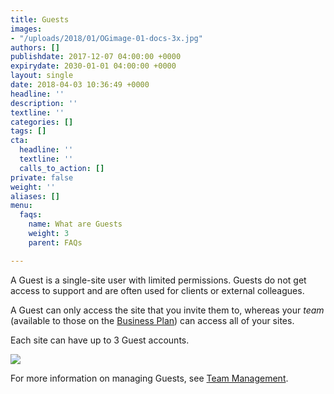 ```yaml
---
title: Guests
images:
- "/uploads/2018/01/OGimage-01-docs-3x.jpg"
authors: []
publishdate: 2017-12-07 04:00:00 +0000
expirydate: 2030-01-01 04:00:00 +0000
layout: single
date: 2018-04-03 10:36:49 +0000
headline: ''
description: ''
textline: ''
categories: []
tags: []
cta:
  headline: ''
  textline: ''
  calls_to_action: []
private: false
weight: ''
aliases: []
menu:
  faqs:
    name: What are Guests
    weight: 3
    parent: FAQs

---
```

A Guest is a single-site user with limited permissions. Guests do not get access to support and are often used for clients or external colleagues.

A Guest can only access the site that you invite them to, whereas your _team_ (available to those on the [Business Plan](https://forestry.io/pricing/)) can access all of your sites. 

Each site can have up to 3 Guest accounts. 

![](/uploads/2018/10/guests.png)

For more information on managing Guests, see [Team Management](/docs/settings/team-management/).